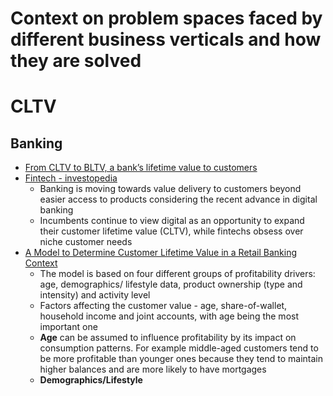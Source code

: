 # Context on problem spaces faced by different business verticals and how they are solved

# CLTV

## Banking

- [From CLTV to BLTV, a bank’s lifetime value to customers](https://banknxt.com/57335/lifetime-value/)
- [Fintech - investopedia](https://www.investopedia.com/terms/f/fintech.asp)
  - Banking is moving towards value delivery to customers beyond easier access to products considering the recent advance in digital banking
  - Incumbents continue to view digital as an opportunity to expand their customer lifetime value (CLTV), while fintechs obsess over niche customer needs
- [A Model to Determine Customer Lifetime Value in a Retail Banking Context](http://www.michaelhaenlein.eu/Publications/Haenlein,%20Michael%20-%20A%20model%20to%20determine%20customer%20lifetime%20value%20in%20a%20retail%20banking%20context.pdf)
  - The model is based on four different groups of profitability drivers: age, demographics/ lifestyle data, product ownership (type and intensity) and activity level
  - Factors affecting the customer value - age, share-of-wallet, household income and joint accounts, with age being the most important one
  - **Age** can be assumed to influence profitability by its impact on consumption patterns. For example middle-aged customers tend to be more profitable than younger ones because they tend to maintain higher balances and are more likely to have mortgages
  - **Demographics/Lifestyle**
  
